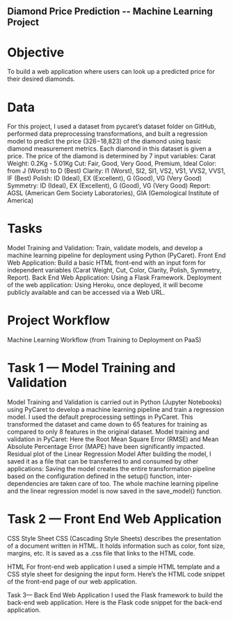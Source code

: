## Diamond Price Prediction -- Machine Learning Project 


# Objective
To build a web application where users can look up a predicted price for their desired diamonds.

# Data
For this project, I used a dataset from pycaret’s dataset folder on GitHub, performed data preprocessing transformations, and built a regression model to predict the price ($326-$18,823) of the diamond using basic diamond measurement metrics. Each diamond in this dataset is given a price. The price of the diamond is determined by 7 input variables:
Carat Weight: 0.2Kg - 5.01Kg
Cut: Fair, Good, Very Good, Premium, Ideal
Color: from J (Worst) to D (Best)
Clarity: I1 (Worst), SI2, SI1, VS2, VS1, VVS2, VVS1, IF (Best)
Polish: ID (Ideal), EX (Excellent), G (Good), VG (Very Good)
Symmetry: ID (Ideal), EX (Excellent), G (Good), VG (Very Good)
Report: AGSL (American Gem Society Laboratories), GIA (Gemological Institute of America)

# Tasks
Model Training and Validation: Train, validate models, and develop a machine learning pipeline for deployment using Python (PyCaret).
Front End Web Application: Build a basic HTML front-end with an input form for independent variables (Carat Weight, Cut, Color, Clarity, Polish, Symmetry, Report).
Back End Web Application: Using a Flask Framework.
Deployment of the web application: Using Heroku, once deployed, it will become publicly available and can be accessed via a Web URL.

# Project Workflow
Machine Learning Workflow (from Training to Deployment on PaaS)

# Task 1 — Model Training and Validation
Model Training and Validation is carried out in Python (Jupyter Notebooks) using PyCaret to develop a machine learning pipeline and train a regression model. I used the default preprocessing settings in PyCaret.
This transformed the dataset and came down to 65 features for training as compared to only 8 features in the original dataset.
Model training and validation in PyCaret:
Here the Root Mean Square Error (RMSE) and Mean Absolute Percentage Error (MAPE) have been significantly impacted.
Residual plot of the Linear Regression Model
After building the model, I saved it as a file that can be transferred to and consumed by other applications:
Saving the model creates the entire transformation pipeline based on the configuration defined in the setup() function, inter-dependencies are taken care of too. The whole machine learning pipeline and the linear regression model is now saved in the save_model() function.

# Task 2 — Front End Web Application
CSS Style Sheet
CSS (Cascading Style Sheets) describes the presentation of a document written in HTML. It holds information such as color, font size, margins, etc. It is saved as a .css file that links to the HTML code.

HTML
For front-end web application I used a simple HTML template and a CSS style sheet for designing the input form. Here’s the HTML code snippet of the front-end page of our web application.

Task 3— Back End Web Application
I used the Flask framework to build the back-end web application. Here is the Flask code snippet for the back-end application.


